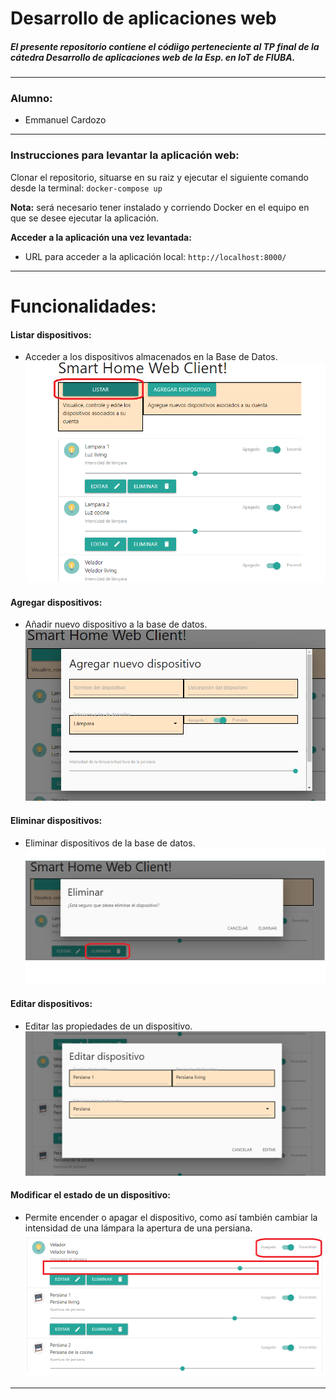 # Desarrollo de aplicaciones web

##### El presente repositorio contiene el códiigo perteneciente al TP final de la cátedra Desarrollo de aplicaciones web de la Esp. en IoT de FIUBA.
------------
### Alumno:
- Emmanuel Cardozo

------------
### Instrucciones para levantar la aplicación web:

Clonar el repositorio, situarse en su raiz y ejecutar el siguiente comando desde la terminal:
`docker-compose up`

**Nota:** será necesario tener instalado y corriendo Docker en el equipo en que se desee ejecutar la aplicación.

**Acceder a la aplicación una vez levantada:**

- URL para acceder a la aplicación local: `http://localhost:8000/`

------------
# Funcionalidades:

#### Listar dispositivos:
- Acceder a los dispositivos almacenados en la Base de Datos.
![image](https://github.com/emmanuelcardozo/app-fullstack-base-2023-i09/blob/master/assets/Listar.png)

#### Agregar dispositivos:
- Añadir nuevo dispositivo a la base de datos.
![image](https://github.com/emmanuelcardozo/app-fullstack-base-2023-i09/blob/master/assets/Nuevo_Dispositivo.png)

#### Eliminar dispositivos:
- Eliminar dispositivos de la base de datos.
![image](https://github.com/emmanuelcardozo/app-fullstack-base-2023-i09/blob/master/assets/Eliminar.png)

#### Editar dispositivos:
- Editar las propiedades de un dispositivo.
![image](https://github.com/emmanuelcardozo/app-fullstack-base-2023-i09/blob/master/assets/Editar.png)

#### Modificar el estado de un dispositivo:
- Permite encender o apagar el dispositivo, como así también cambiar la intensidad de una lámpara la apertura de una persiana.
![image](https://github.com/emmanuelcardozo/app-fullstack-base-2023-i09/blob/master/assets/Modificar_Estado.png)

------------
